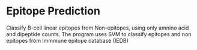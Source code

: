 # Epitope Prediction
Classify B-cell linear epitopes from Non-epitopes, using only amnino acid and dipeptide counts.
The program uses SVM to classify epitopes and non epitopes from Immmune epitope database (IEDB)
